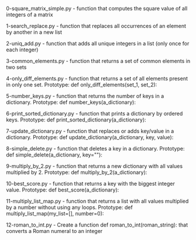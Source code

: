 0-square_matrix_simple.py - function that computes the square value of all integers of a matrix

1-search_replace.py - function that replaces all occurrences of an element by another in a new list

2-uniq_add.py - function that adds all unique integers in a list (only once for each integer)

3-common_elements.py - function that returns a set of common elements in two sets

4-only_diff_elements.py - function that returns a set of all elements present in only one set. Prototype: def only_diff_elements(set_1, set_2):

5-number_keys.py - function that returns the number of keys in a dictionary. Prototype: def number_keys(a_dictionary):

6-print_sorted_dictionary.py - function that prints a dictionary by ordered keys. Prototype: def print_sorted_dictionary(a_dictionary):

7-update_dictionary.py - function that replaces or adds key/value in a dictionary. Prototype: def update_dictionary(a_dictionary, key, value):

8-simple_delete.py - function that deletes a key in a dictionary. Prototype: def simple_delete(a_dictionary, key=""):

9-multiply_by_2.py - function that returns a new dictionary with all values multiplied by 2. Prototype: def multiply_by_2(a_dictionary):

10-best_score.py - function that returns a key with the biggest integer value. Prototype: def best_score(a_dictionary):

11-multiply_list_map.py - function that returns a list with all values multiplied by a number without using any loops. Prototype: def multiply_list_map(my_list=[], number=0):

12-roman_to_int.py - Create a function def roman_to_int(roman_string): that converts a Roman numeral to an integer
